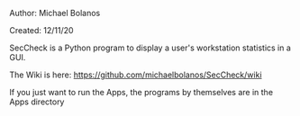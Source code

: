 Author:  Michael Bolanos

Created:  12/11/20

SecCheck is a Python program to display a user's workstation statistics in a GUI.


The Wiki is here:  https://github.com/michaelbolanos/SecCheck/wiki

If you just want to run the Apps, the programs by themselves are in the Apps directory
